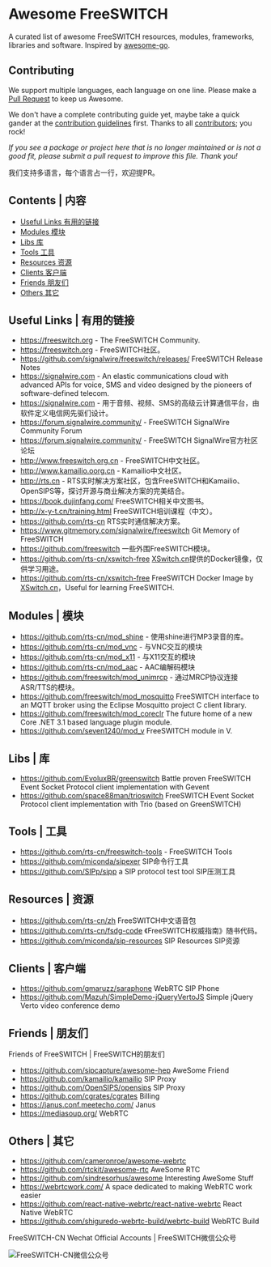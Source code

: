 # Awesome FreeSWITCH

A curated list of awesome FreeSWITCH resources, modules, frameworks, libraries and software. Inspired by [awesome-go](https://github.com/avelino/awesome-go).

## Contributing

We support multiple languages, each language on one line. Please make a [Pull Request](https://help.github.com/en/github/collaborating-with-issues-and-pull-requests/about-pull-requests) to keep us Awesome.

We don't have a complete contributing guide yet, maybe take a quick gander at the [contribution guidelines](https://github.com/avelino/awesome-go/blob/master/CONTRIBUTING.md) first. Thanks to all [contributors](https://github.com/rts-cn/awesome-freeswitch/graphs/contributors); you rock!

*If you see a package or project here that is no longer maintained or is not a good fit, please submit a pull request to improve this file. Thank you!*

我们支持多语言，每个语言占一行，欢迎提PR。

## Contents | 内容

- [Useful Links 有用的链接](#useful-links--有用的链接)
- [Modules 模块](#modules--模块)
- [Libs 库](#libs--库)
- [Tools 工具](#tools--工具)
- [Resources 资源](#resources--资源)
- [Clients 客户端](#clients--客户端)
- [Friends 朋友们](#friends--朋友们)
- [Others 其它](#others--其它)

## Useful Links | 有用的链接

* https://freeswitch.org - The FreeSWITCH Community.
* https://freeswitch.org - FreeSWITCH社区。
* https://github.com/signalwire/freeswitch/releases/ FreeSWITCH Release Notes
* https://signalwire.com - An elastic communications cloud with advanced APIs for voice, SMS
and video designed by the pioneers of software-defined telecom.
* https://signalwire.com - 用于音频、视频、SMS的高级云计算通信平台，由软件定义电信网先驱们设计。
* https://forum.signalwire.community/ - FreeSWITCH SignalWire Community Forum
* https://forum.signalwire.community/ - FreeSWITCH SignalWire官方社区论坛
* http://www.freeswitch.org.cn - FreeSWITCH中文社区。
* http://www.kamailio.oorg.cn - Kamailio中文社区。
* http://rts.cn - RTS实时解决方案社区，包含FreeSWITCH和Kamailio、OpenSIPS等，探讨开源与商业解决方案的完美结合。
* https://book.dujinfang.com/ FreeSWITCH相关中文图书。
* http://x-y-t.cn/training.html FreeSWITCH培训课程（中文）。
* https://github.com/rts-cn RTS实时通信解决方案。
* https://www.gitmemory.com/signalwire/freeswitch Git Memory of FreeSWITCH
* https://github.com/freeswitch 一些外围FreeSWITCH模块。
* https://github.com/rts-cn/xswitch-free [XSwitch.cn](https://xswitch.cn)提供的Docker镜像，仅供学习用途。
* https://github.com/rts-cn/xswitch-free FreeSWITCH Docker Image by [XSwitch.cn](https://xswitch.cn)，Useful for learning FreeSWITCH.

## Modules | 模块

* https://github.com/rts-cn/mod_shine - 使用shine进行MP3录音的库。
* https://github.com/rts-cn/mod_vnc - 与VNC交互的模块
* https://github.com/rts-cn/mod_x11 - 与X11交互的模块
* https://github.com/rts-cn/mod_aac - AAC编解码模块
* https://github.com/freeswitch/mod_unimrcp - 通过MRCP协议连接ASR/TTS的模块。
* https://github.com/freeswitch/mod_mosquitto FreeSWITCH interface to an MQTT broker using the Eclipse Mosquitto project C client library.
* https://github.com/freeswitch/mod_coreclr The future home of a new Core .NET 3.1 based language plugin module.
* https://github.com/seven1240/mod_v FreeSWITCH module in V.

## Libs | 库

* https://github.com/EvoluxBR/greenswitch Battle proven FreeSWITCH Event Socket Protocol client implementation with Gevent
* https://github.com/space88man/trioswitch FreeSWITCH Event Socket Protocol client implementation with Trio (based on GreenSWITCH)


## Tools | 工具

* https://github.com/rts-cn/freeswitch-tools - FreeSWITCH Tools
* https://github.com/miconda/sipexer SIP命令行工具
* https://github.com/SIPp/sipp a SIP protocol test tool SIP压测工具

## Resources | 资源

* https://github.com/rts-cn/zh FreeSWITCH中文语音包
* https://github.com/rts-cn/fsdg-code 《FreeSWITCH权威指南》随书代码。
* https://github.com/miconda/sip-resources SIP Resources SIP资源

## Clients | 客户端

* https://github.com/gmaruzz/saraphone WebRTC SIP Phone
* https://github.com/Mazuh/SimpleDemo-jQueryVertoJS Simple jQuery Verto video conference demo

## Friends | 朋友们

Friends of FreeSWITCH | FreeSWITCH的朋友们

* https://github.com/sipcapture/awesome-hep AweSome Friend
* https://github.com/kamailio/kamailio SIP Proxy
* https://github.com/OpenSIPS/opensips SIP Proxy
* https://github.com/cgrates/cgrates Billing
* https://janus.conf.meetecho.com/ Janus
* https://mediasoup.org/ WebRTC

## Others | 其它

* https://github.com/cameronroe/awesome-webrtc
* https://github.com/rtckit/awesome-rtc AweSome RTC
* https://github.com/sindresorhus/awesome Interesting AweSome Stuff
* https://webrtcwork.com/ A space dedicated to making WebRTC work easier
* https://github.com/react-native-webrtc/react-native-webrtc React Native WebRTC
* https://github.com/shiguredo-webrtc-build/webrtc-build WebRTC Build

FreeSWITCH-CN Wechat Official Accounts | FreeSWITCH微信公众号

![FreeSWITCH-CN微信公众号](img/qrcode_for_FreeSWITCH-CN-wechat.jpg)
